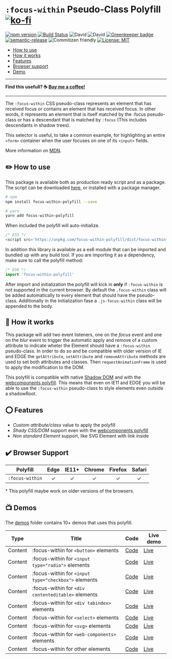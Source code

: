 # `:focus-within` Pseudo-Class Polyfill &nbsp; [![ko-fi](https://www.ko-fi.com/img/githubbutton_sm.svg)](https://ko-fi.com/X8X81MJAP)

[![npm version](https://badge.fury.io/js/focus-within-polyfill.svg)](https://badge.fury.io/js/focus-within-polyfill) [![Build Status](https://travis-ci.org/matteobad/focus-within-polyfill.svg?branch=master)](https://travis-ci.org/matteobad/focus-within-polyfill/) ![David](https://img.shields.io/david/dev/matteobad/focus-within-polyfill.svg) ![David](https://img.shields.io/david/matteobad/focus-within-polyfill.svg) [![Greenkeeper badge](https://badges.greenkeeper.io/matteobad/focus-within-polyfill.svg)](https://greenkeeper.io/)
[![semantic-release](https://img.shields.io/badge/%20%20%F0%9F%93%A6%F0%9F%9A%80-semantic--release-e10079.svg)](https://github.com/semantic-release/semantic-release) ![Commitizen friendly](https://img.shields.io/badge/commitizen-friendly-blue.svg) [![License: MIT](https://img.shields.io/badge/License-MIT-blue.svg)](https://opensource.org/licenses/MIT)

* [How to use](#how-to-use)
* [How it works](#how-it-works)
* [Features](#features)
* [Browser support](#browser-support)
* [Demo](https://matteobad.github.io/focus-within-polyfill)

---

**Find this usefull? ☕ [Buy me a coffee!](https://ko-fi.com/matteobad)**

---

The `:focus-within` CSS pseudo-class represents an element that has received focus or contains an element that has received focus. In other words, it represents an element that is itself matched by the :focus pseudo-class or has a descendant that is matched by `:focus` (This includes descendants in shadow trees).

This selector is useful, to take a common example, for highlighting an entire `<form>` container when the user focuses on one of its `<input>` fields.

More information on [MDN](https://developer.mozilla.org/en-US/docs/Web/CSS/:focus-within).

## ✏️ How to use

This package is available both as production ready script and as a package. The script can be downloaded [here](https://unpkg.com/focus-within-polyfill/dist/focus-within-polyfill.js), or installed with a package manager.

```sh
# npm
npm install focus-within-polyfill --save

# yarn
yarn add focus-within-polyfill
```

When included the polyfill will auto-initialize.

```javascript
/* ES5 */
<script src='https://unpkg.com/focus-within-polyfill/dist/focus-within-polyfill.js'></script>
```

In addition this library is available as a es6 module that can be imported and bundled up with any build tool. If you are importing it as a dependency, make sure to call the polyfill method:

```javascript
/* ES6 */
import 'focus-within-polyfill'
```

After import and initialization the polyfill will kick in **only** if `:focus-within` is not supported in the current browser. By default the `.focus-within` class will be added automatically to every element that should have the pseudo-class. Additionally in the initialization fase a `.js-focus-within` class will be appended to the body.

## 📃 How it works

This package will add two event listeners, one on the *focus* event and one on the *blur* event to trigger the automatic apply and remove of a custom attribute to indicate wheter the Element should have a `:focus-within` pseudo-class. In order to do so and be compatible with older version of IE and EDGE the `getAttribute`, `setAttribute` and `removeAttribute` methods are used to set both attributes and classes. Then `requestAnimationFrame` is used to apply the modification to the DOM.

This polyfill is compatible with native [Shadow DOM](https://developers.google.com/web/fundamentals/web-components/shadowdom#what) and with the [webcomponents polyfill](https://www.webcomponents.org/polyfills/). This means that even on IE11 and EDGE you will be able to use the `:focus-within` pseudo-class to style elements even outside a shadowRoot.

## ⭕ Features

* _Custom attribute/class_ value to apply the polyfill
* _Shady CSS/DOM_ support even with the [webcomponents polyfill](https://www.webcomponents.org/polyfills/)
* _Non standard Element_ support, like SVG Element with link inside

## ✔️ Browser Support

| Polyfill        | Edge | IE11+ | Chrome | Firefox | Safari |
| --------------- |:----:|:-----:|:------:|:-------:|:------:|
| `:focus-within` | ✓    | ✓     | ✓      | ✓       | ✓      |

\* This polyfill maybe work on older versions of the browsers.

## 📺 Demos

The [demos](https://github.com/matteobad/focus-within-polyfill/tree/master/demos) folder contains 10+ demos that uses this polyfill.

| Type      | Title                                                | Code                                | Live demo                                                                           |
| --------- | ---------------------------------------------------- | ------------------------------------|------------------------------------------------------------------------------------ |
| Content   | :focus-within for `<button>` elements                | [Code](demos/buttons.html)          | [Live](https://matteobad.github.io/focus-within-polyfill/demos/buttons.html)        |
| Content   | :focus-within for `<input type="radio">` elements    | [Code](demos/radios.html)           | [Live](https://matteobad.github.io/focus-within-polyfill/demos/radios.html)         |
| Content   | :focus-within for `<input type="checkbox">` elements | [Code](demos/checkboxes.html)       | [Live](https://matteobad.github.io/focus-within-polyfill/demos/checkboxes.html)     |
| Content   | :focus-within for `<div contenteditable>` elements   | [Code](demos/editable-text.html)    | [Live](https://matteobad.github.io/focus-within-polyfill/demos/editable-text.html)  |
| Content   | :focus-within for `<div tabindex>` elements          | [Code](demos/focusable-divs.html)   | [Live](https://matteobad.github.io/focus-within-polyfill/demos/focusable-divs.html) |
| Content   | :focus-within for `<select>` elements                | [Code](demos/select.html)           | [Live](https://matteobad.github.io/focus-within-polyfill/demos/select.html)         |
| Content   | :focus-within for `<svg>` elements                   | [Code](demos/svg.html)              | [Live](https://matteobad.github.io/focus-within-polyfill/demos/svg.html)            |
| Content   | :focus-within for `<web-components>` elements        | [Code](demos/web-components.html)   | [Live](https://matteobad.github.io/focus-within-polyfill/demos/web-components.html) |
| Content   | :focus-within for other elements                     | [Code](demos/others.html)           | [Live](https://matteobad.github.io/focus-within-polyfill/demos/others.html)         |
